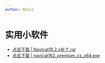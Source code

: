 ```yaml
---
author: HeZzz
---
```


# 实用小软件

- [点击下载 | Navicat16.2.x补丁.rar](https://cs-speedrun.github.io/documents/%E6%95%B0%E6%8D%AE%E5%BA%93%E5%8E%9F%E7%90%86/%E5%AE%9E%E7%94%A8%E5%B0%8F%E8%BD%AF%E4%BB%B6/Navicat16.2.x%E8%A1%A5%E4%B8%81.rar)
- [点击下载 | navicat162_premium_cs_x64.exe](https://cs-speedrun.github.io/documents/%E6%95%B0%E6%8D%AE%E5%BA%93%E5%8E%9F%E7%90%86/%E5%AE%9E%E7%94%A8%E5%B0%8F%E8%BD%AF%E4%BB%B6/navicat162_premium_cs_x64.exe)